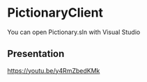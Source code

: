 # PictionaryClient
You can open Pictionary.sln with Visual Studio

## Presentation
https://youtu.be/y4RmZbedKMk
